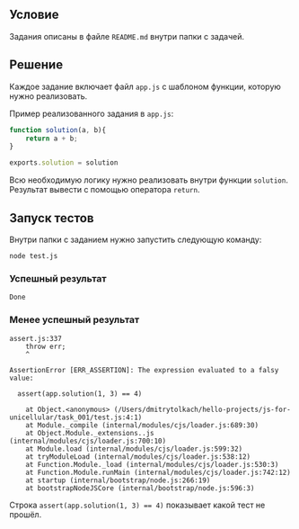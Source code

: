 ## Условие

Задания описаны в файле `README.md` внутри папки с задачей.

## Решение

Каждое задание включает файл `app.js` с шаблоном функции, которую нужно реализовать.

Пример реализованного задания в `app.js`:

```javascript
function solution(a, b){
    return a + b;
}

exports.solution = solution
```

Всю необходимую логику нужно реализовать внутри функции `solution`. Результат вывести с помощью оператора `return`.

## Запуск тестов

Внутри папки с заданием нужно запустить следующую команду:

```node test.js```

### Успешный результат

```
Done
```

### Менее успешный результат

```
assert.js:337
    throw err;
    ^

AssertionError [ERR_ASSERTION]: The expression evaluated to a falsy value:

  assert(app.solution(1, 3) == 4)

    at Object.<anonymous> (/Users/dmitrytolkach/hello-projects/js-for-unicellular/task_001/test.js:4:1)
    at Module._compile (internal/modules/cjs/loader.js:689:30)
    at Object.Module._extensions..js (internal/modules/cjs/loader.js:700:10)
    at Module.load (internal/modules/cjs/loader.js:599:32)
    at tryModuleLoad (internal/modules/cjs/loader.js:538:12)
    at Function.Module._load (internal/modules/cjs/loader.js:530:3)
    at Function.Module.runMain (internal/modules/cjs/loader.js:742:12)
    at startup (internal/bootstrap/node.js:266:19)
    at bootstrapNodeJSCore (internal/bootstrap/node.js:596:3)
```

Строка `assert(app.solution(1, 3) == 4)` показывает какой тест не прошёл.

